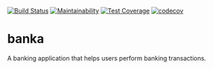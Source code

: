 [![Build Status](https://travis-ci.org/oleesir/banka.svg?branch=develop)](https://travis-ci.org/oleesir/banka) [![Maintainability](https://api.codeclimate.com/v1/badges/a43cf21efa411f6963bd/maintainability)](https://codeclimate.com/github/oleesir/banka/maintainability) 
[![Test Coverage](https://api.codeclimate.com/v1/badges/a43cf21efa411f6963bd/test_coverage)](https://codeclimate.com/github/oleesir/banka/test_coverage) 
[![codecov](https://codecov.io/gh/oleesir/banka/branch/develop/graph/badge.svg)](https://codecov.io/gh/oleesir/banka)
# banka
A banking application that helps users perform banking transactions.

